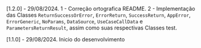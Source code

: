 [1.2.0] - 29/08/2024.
1 - Correção ortografica README.
2 - Implementação das Classes ```ReturnSuccessOrError```, ```ErrorReturn```, ```SuccessReturn```,
```AppError```, ```ErrorGeneric```, ```NoParams```, ```DataSource```, ```UseCaseCallData``` e 
```ParametersReturnResult```, assim como suas respectivas Classes test.

[1.1.0] - 29/08/2024.
Inicio do desenvolvimento

